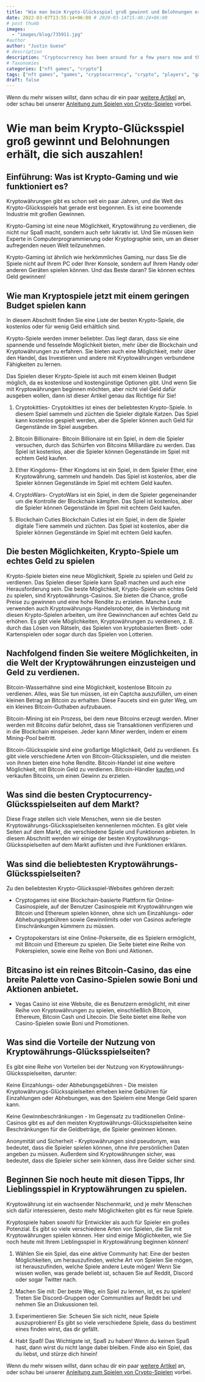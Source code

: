 ```yaml
---
title: "Wie man beim Krypto-Glücksspiel groß gewinnt und Belohnungen erhält, die sich auszahlen!"
date: 2022-03-07T13:55:14+06:00 # 2020-03-14T15:40:24+06:00
# post thumb
images:
  - "images/blog/735911.jpg"
#author
author: "Justin Guese"
# description
description: "Cryptocurrency has been around for a few years now and the world of crypto gaming is just getting started. It’s a booming industry with some big rewards."
# Taxonomies
categories: ["nft games", "crypto"]
tags: ["nft games", "games", "cryptocurrency", "crypto", "players", "game", "bitcoin"]
draft: false
---
```



Wenn du mehr wissen willst, dann schau dir ein paar [weitere Artikel](/blog/) an, oder schau bei unserer [Anleitung zum Spielen von Crypto-Spielen](/services/how-do-i-get-started/) vorbei.

# Wie man beim Krypto-Glücksspiel groß gewinnt und Belohnungen erhält, die sich auszahlen!

## Einführung: Was ist Krypto-Gaming und wie funktioniert es?

Kryptowährungen gibt es schon seit ein paar Jahren, und die Welt des Krypto-Glücksspiels hat gerade erst begonnen. Es ist eine boomende Industrie mit großen Gewinnen.

Krypto-Gaming ist eine neue Möglichkeit, Kryptowährung zu verdienen, die nicht nur Spaß macht, sondern auch sehr lukrativ ist. Und Sie müssen kein Experte in Computerprogrammierung oder Kryptographie sein, um an dieser aufregenden neuen Welt teilzunehmen.

Krypto-Gaming ist ähnlich wie herkömmliches Gaming, nur dass Sie die Spiele nicht auf Ihrem PC oder Ihrer Konsole, sondern auf Ihrem Handy oder anderen Geräten spielen können. Und das Beste daran? Sie können echtes Geld gewinnen!

## Wie man Kryptospiele jetzt mit einem geringen Budget spielen kann

In diesem Abschnitt finden Sie eine Liste der besten Krypto-Spiele, die kostenlos oder für wenig Geld erhältlich sind.

Krypto-Spiele werden immer beliebter. Das liegt daran, dass sie eine spannende und fesselnde Möglichkeit bieten, mehr über die Blockchain und Kryptowährungen zu erfahren. Sie bieten auch eine Möglichkeit, mehr über den Handel, das Investieren und andere mit Kryptowährungen verbundene Fähigkeiten zu lernen.

Das Spielen dieser Krypto-Spiele ist auch mit einem kleinen Budget möglich, da es kostenlose und kostengünstige Optionen gibt. Und wenn Sie mit Kryptowährungen beginnen möchten, aber nicht viel Geld dafür ausgeben wollen, dann ist dieser Artikel genau das Richtige für Sie!

1. Cryptokitties- Cryptokitties ist eines der beliebtesten Krypto-Spiele. In diesem Spiel sammeln und züchten die Spieler digitale Katzen. Das Spiel kann kostenlos gespielt werden, aber die Spieler können auch Geld für Gegenstände im Spiel ausgeben. 

2. Bitcoin Billionaire- Bitcoin Billionaire ist ein Spiel, in dem die Spieler versuchen, durch das Schürfen von Bitcoins Milliardäre zu werden. Das Spiel ist kostenlos, aber die Spieler können Gegenstände im Spiel mit echtem Geld kaufen.

3. Ether Kingdoms- Ether Kingdoms ist ein Spiel, in dem Spieler Ether, eine Kryptowährung, sammeln und handeln. Das Spiel ist kostenlos, aber die Spieler können Gegenstände im Spiel mit echtem Geld kaufen.

4. CryptoWars- CryptoWars ist ein Spiel, in dem die Spieler gegeneinander um die Kontrolle der Blockchain kämpfen. Das Spiel ist kostenlos, aber die Spieler können Gegenstände im Spiel mit echtem Geld kaufen. 

5. Blockchain Cuties Blockchain Cuties ist ein Spiel, in dem die Spieler digitale Tiere sammeln und züchten. Das Spiel ist kostenlos, aber die Spieler können Gegenstände im Spiel mit echtem Geld kaufen.

## Die besten Möglichkeiten, Krypto-Spiele um echtes Geld zu spielen

Krypto-Spiele bieten eine neue Möglichkeit, Spiele zu spielen und Geld zu verdienen. Das Spielen dieser Spiele kann Spaß machen und auch eine Herausforderung sein. Die beste Möglichkeit, Krypto-Spiele um echtes Geld zu spielen, sind Kryptowährungs-Casinos. Sie bieten die Chance, große Preise zu gewinnen und eine hohe Rendite zu erzielen. Manche Leute verwenden auch Kryptowährungs-Handelsroboter, die in Verbindung mit diesen Krypto-Spielen arbeiten, um ihre Gewinnchancen auf echtes Geld zu erhöhen. Es gibt viele Möglichkeiten, Kryptowährungen zu verdienen, z. B. durch das Lösen von Rätseln, das Spielen von kryptobasierten Brett- oder Kartenspielen oder sogar durch das Spielen von Lotterien.

## Nachfolgend finden Sie weitere Möglichkeiten, in die Welt der Kryptowährungen einzusteigen und Geld zu verdienen. 

Bitcoin-Wasserhähne sind eine Möglichkeit, kostenlose Bitcoin zu verdienen. Alles, was Sie tun müssen, ist ein Captcha auszufüllen, um einen kleinen Betrag an Bitcoin zu erhalten. Diese Faucets sind ein guter Weg, um ein kleines Bitcoin-Guthaben aufzubauen. 

Bitcoin-Mining ist ein Prozess, bei dem neue Bitcoins erzeugt werden. Miner werden mit Bitcoins dafür belohnt, dass sie Transaktionen verifizieren und in die Blockchain einspeisen. Jeder kann Miner werden, indem er einem Mining-Pool beitritt. 

Bitcoin-Glücksspiele sind eine großartige Möglichkeit, Geld zu verdienen. Es gibt viele verschiedene Arten von Bitcoin-Glücksspielen, und die meisten von ihnen bieten eine hohe Rendite. Bitcoin-Handel ist eine weitere Möglichkeit, mit Bitcoin Geld zu verdienen. Bitcoin-Händler [ kaufen ](https://accounts.binance.com/en/register?ref=37092355) und verkaufen Bitcoins, um einen Gewinn zu erzielen.

## Was sind die besten Cryptocurrency-Glücksspielseiten auf dem Markt?

Diese Frage stellen sich viele Menschen, wenn sie die besten Kryptowährungs-Glücksspielseiten kennenlernen möchten. Es gibt viele Seiten auf dem Markt, die verschiedene Spiele und Funktionen anbieten. In diesem Abschnitt werden wir einige der besten Kryptowährungs-Glücksspielseiten auf dem Markt auflisten und ihre Funktionen erklären.

## Was sind die beliebtesten Kryptowährungs-Glücksspielseiten?

Zu den beliebtesten Krypto-Glücksspiel-Websites gehören derzeit:

 - Cryptogames ist eine Blockchain-basierte Plattform für Online-Casinospiele, auf der Benutzer Casinospiele mit Kryptowährungen wie Bitcoin und Ethereum spielen können, ohne sich um Einzahlungs- oder Abhebungsgebühren sowie Gewinnlimits oder von Casinos auferlegte Einschränkungen kümmern zu müssen.

 - Cryptopokerstars ist eine Online-Pokerseite, die es Spielern ermöglicht, mit Bitcoin und Ethereum zu spielen. Die Seite bietet eine Reihe von Pokerspielen, sowie eine Reihe von Boni und Aktionen. 

## Bitcasino ist ein reines Bitcoin-Casino, das eine breite Palette von Casino-Spielen sowie Boni und Aktionen anbietet. 

 - Vegas Casino ist eine Website, die es Benutzern ermöglicht, mit einer Reihe von Kryptowährungen zu spielen, einschließlich Bitcoin, Ethereum, Bitcoin Cash und Litecoin. Die Seite bietet eine Reihe von Casino-Spielen sowie Boni und Promotionen.

## Was sind die Vorteile der Nutzung von Kryptowährungs-Glücksspielseiten? 

Es gibt eine Reihe von Vorteilen bei der Nutzung von Kryptowährungs-Glücksspielseiten, darunter: 

Keine Einzahlungs- oder Abhebungsgebühren - Die meisten Kryptowährungs-Glücksspielseiten erheben keine Gebühren für Einzahlungen oder Abhebungen, was den Spielern eine Menge Geld sparen kann.

Keine Gewinnbeschränkungen - Im Gegensatz zu traditionellen Online-Casinos gibt es auf den meisten Kryptowährungs-Glücksspielseiten keine Beschränkungen für die Geldbeträge, die Spieler gewinnen können. 

Anonymität und Sicherheit - Kryptowährungen sind pseudonym, was bedeutet, dass die Spieler spielen können, ohne ihre persönlichen Daten angeben zu müssen. Außerdem sind Kryptowährungen sicher, was bedeutet, dass die Spieler sicher sein können, dass ihre Gelder sicher sind.

## Beginnen Sie noch heute mit diesen Tipps, Ihr Lieblingsspiel in Kryptowährungen zu spielen.

Kryptowährung ist ein wachsender Nischenmarkt, und je mehr Menschen sich dafür interessieren, desto mehr Möglichkeiten gibt es für neue Spiele.

Kryptospiele haben sowohl für Entwickler als auch für Spieler ein großes Potenzial. Es gibt so viele verschiedene Arten von Spielen, die Sie mit Kryptowährungen spielen können. Hier sind einige Möglichkeiten, wie Sie noch heute mit Ihrem Lieblingsspiel in Kryptowährung beginnen können!

1) Wählen Sie ein Spiel, das eine aktive Community hat: Eine der besten Möglichkeiten, um herauszufinden, welche Art von Spielen Sie mögen, ist herauszufinden, welche Spiele andere Leute mögen! Wenn Sie wissen wollen, was gerade beliebt ist, schauen Sie auf Reddit, Discord oder sogar Twitter nach.

2) Machen Sie mit: Der beste Weg, ein Spiel zu lernen, ist, es zu spielen! Treten Sie Discord-Gruppen oder Communities auf Reddit bei und nehmen Sie an Diskussionen teil.

3) Experimentieren Sie: Scheuen Sie sich nicht, neue Spiele auszuprobieren! Es gibt so viele verschiedene Spiele, dass du bestimmt eines finden wirst, das dir gefällt. 

4) Habt Spaß! Das Wichtigste ist, Spaß zu haben! Wenn du keinen Spaß hast, dann wirst du nicht lange dabei bleiben. Finde also ein Spiel, das du liebst, und stürze dich hinein!

Wenn du mehr wissen willst, dann schau dir ein paar [weitere Artikel](/blog/) an, oder schau bei unserer [Anleitung zum Spielen von Crypto-Spielen](/services/how-do-i-get-started/) vorbei.

